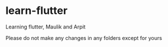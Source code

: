 # learn-flutter
Learning flutter, Maulik and Arpit


Please do not make any changes in any folders except for yours